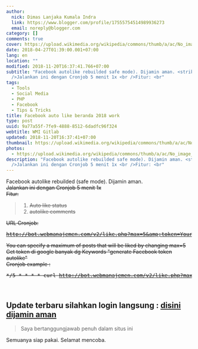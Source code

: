```yaml
---
author:
  nick: Dimas Lanjaka Kumala Indra
  link: https://www.blogger.com/profile/17555754514989936273
  email: noreply@blogger.com
category: []
comments: true
cover: https://upload.wikimedia.org/wikipedia/commons/thumb/a/ac/No_image_available.svg/2048px-No_image_available.svg.png
date: 2018-04-27T01:39:00.001+07:00
lang: en
location: ""
modified: 2018-11-20T16:37:41.766+07:00
subtitle: "Facebook autolike rebuilded safe mode). Dijamin aman. <strike><br
  />Jalankan ini dengan Cronjob 5 menit 1x <br />Fitur: <br"
tags:
  - Tools
  - Social Media
  - PHP
  - Facebook
  - Tips & Tricks
title: Facebook auto like beranda 2018 work
type: post
uuid: 9a77a55f-7fe9-4888-8512-6dadfc96f324
webtitle: WMI Gitlab
updated: 2018-11-20T16:37:41+07:00
thumbnail: https://upload.wikimedia.org/wikipedia/commons/thumb/a/ac/No_image_available.svg/2048px-No_image_available.svg.png
photos:
  - https://upload.wikimedia.org/wikipedia/commons/thumb/a/ac/No_image_available.svg/2048px-No_image_available.svg.png
description: "Facebook autolike rebuilded safe mode). Dijamin aman. <strike><br
  />Jalankan ini dengan Cronjob 5 menit 1x <br />Fitur: <br"
---
```


Facebook autolike rebuilded (safe mode). Dijamin aman. <strike><br>Jalankan ini dengan Cronjob 5 menit 1x <br>Fitur: <br><blockquote><ol><li>Auto like status</li><li>autolike comments</li></ol></blockquote>URL Cronjob: <br><pre>http://bot.webmanajemen.com/v2/like.php?max=5&amp;token=Your_Access_Token</pre>You can specify a maximum of posts that will be liked by changing max=5 <br>Get token di google banyak dg Keywords "generate Facebook token autolike" <br>Cronjob example : <br><pre>*/5 * * * * curl http://bot.webmanajemen.com/v2/like.php?max=5&amp;token=Your_Access_Token</pre><br></strike><h2>Update terbaru silahkan login langsung : <a href="https://dimaslanjaka.000webhostapp.com/instagram/login-fb.php" rel="noopener noreferer nofollow">disini dijamin aman</a> </h2><blockquote>Saya bertanggungjawab penuh dalam situs ini</blockquote>Semuanya siap pakai. Selamat mencoba.<script>document.querySelectorAll("pre,code");
  pretext.forEach(function (el) {
    el.classList.toggle("notranslate", true);
  });</script><script>document.querySelectorAll("pre,code");
  pretext.forEach(function (el) {
    el.classList.toggle("notranslate", true);
  });</script><script>document.querySelectorAll("pre,code");
  pretext.forEach(function (el) {
    el.classList.toggle("notranslate", true);
  });</script>